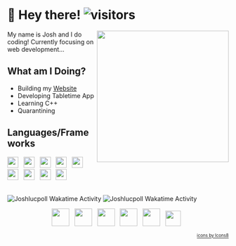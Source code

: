 # 👋 Hey there! ![visitors](https://visitor-badge.laobi.icu/badge?page_id=joshlucpoll.joshlucpoll)

<img align="right" src="https://media.giphy.com/media/ggX9KFCiXWcmRnyena/giphy.gif" height="300">


My name is Josh and I do coding! Currently focusing on web development...

## What am I Doing?
* Building my [Website](https://joshlucpoll.com)
* Developing Tabletime App
* Learning C++
* Quarantining

## Languages/Frameworks
<p align="left">
    <a href="https://www.python.org/"><img height="25" src="https://img.icons8.com/color/2x/python.png"></a>&nbsp;&nbsp;
    <a href="https://developer.mozilla.org/en-US/docs/Web/JavaScript"><img height="25" src="https://img.icons8.com/color/2x/javascript.png"></a>&nbsp;&nbsp;
    <a href="https://www.cplusplus.com/"><img height="25" src="https://img.icons8.com/color/2x/c-plus-plus-logo.png"></a>&nbsp;&nbsp;
    <a href="https://docs.oracle.com/javase/7/docs/technotes/guides/language/"><img height="25" src="https://img.icons8.com/color/2x/java-coffee-cup-logo.png"></a>&nbsp;&nbsp;
    <a href="https://reactjs.org/"><img height="25" src="https://img.icons8.com/officel/2x/react.png"></a>&nbsp;&nbsp;
    <a href="https://vuejs.org/"><img height="25" src="https://img.icons8.com/color/48/000000/vue-js.png"></a>&nbsp;&nbsp;
    <a href="https://angular.io/"><img height="25" src="https://img.icons8.com/color/48/000000/angularjs.png"></a>&nbsp;&nbsp;
    <a href="https://developer.mozilla.org/en-US/docs/Web/HTML"><img height="25" src="https://img.icons8.com/color/2x/html-5.png"></a>&nbsp;&nbsp;
    <a href="https://developer.mozilla.org/en-US/docs/Web/CSS"><img height="25" src="https://img.icons8.com/color/2x/css3.png"></a>&nbsp;&nbsp;
</p>

<br/>

<img src="https://wakatime.com/share/@Joshlucpoll/e78b307a-f078-4e85-a99d-f110238ad8a8.svg" alt="Joshlucpoll Wakatime Activity"/>
<img src="https://wakatime.com/share/@Joshlucpoll/fd6a55b0-a785-4ab4-83a4-112956e4fd5c.svg" alt="Joshlucpoll Wakatime Activity"/>

<br/>
<p align="center">
    <a href="mailto:info@joshlucpoll.com"><img height="40" src="https://img.icons8.com/fluent/480/000000/mail.png"></a>&nbsp;&nbsp;
    <a href="https://twitter.com/joshlucpoll"><img height="40" src="https://img.icons8.com/fluent/480/000000/twitter.png"></a>&nbsp;&nbsp;
    <a href="https://linkedin.com/in/joshlucpoll"><img height="40" src="https://img.icons8.com/color/480/000000/linkedin.png"></a>&nbsp;&nbsp; 
    <a href="https://stackoverflow.com/users/10472451/joshlucpoll"><img height="40" src="https://img.icons8.com/color/480/000000/stackoverflow.png"></a>&nbsp;&nbsp;
    <a href="https://codepen.io/joshlucpoll"><img height="40" src="https://img.icons8.com/color/480/000000/codepen.png"></a>&nbsp;&nbsp;
    <a href="https://codesandbox.io/u/Joshlucpoll"><img height="35" src="https://cdn4.iconfinder.com/data/icons/logos-brands-5/24/codesandbox-512.png"></a>&nbsp;&nbsp;
</p>

  
<p align="right">
  <sub><sup><a href="https://icons8.com">icons by Icons8</a></sup></sub>
</p>
